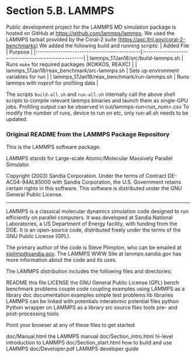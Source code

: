 # Section 5.B. LAMMPS

Public development project for the LAMMPS MD simulation package is hosted on GitHub at https://github.com/lammps/lammps. We used the LAMMPS tarball provided by the Coral-2 suite (https://asc.llnl.gov/coral-2-benchmarks)
We added the following build and running scripts:
| Added File                                  | Purpose                                             |
|:--------------------------------------------|:----------------------------------------------------|
| lammps_17Jan18/src/build-lammps.sh          | Runs `make` for required packages (KOKKOS, REAXC)   |
| lammps_17Jan18/reax_benchmark/src-lammps.sh | Sets up environment variables for run               |
| lammps_17Jan18/reax_benchmark/run-lammps.sh | Runs lammps with nvprof for profiling data          |

The scripts `build-all.sh` and `run-all.sh` internally call the above shell scripts to compile relevant lammps binaries and launch them as single-GPU jobs.
Profiling output can be observed in out/lammps-<UUID>_run<run_num>_<timestamp>.csv 
To modify the number of runs, device to run on etc, only run-all.sh needs to be updated.

### Original README from the LAMMPS Package Repository
This is the LAMMPS software package.

LAMMPS stands for Large-scale Atomic/Molecular Massively Parallel
Simulator.

Copyright (2003) Sandia Corporation.  Under the terms of Contract
DE-AC04-94AL85000 with Sandia Corporation, the U.S. Government retains
certain rights in this software.  This software is distributed under
the GNU General Public License.

----------------------------------------------------------------------

LAMMPS is a classical molecular dynamics simulation code designed to
run efficiently on parallel computers.  It was developed at Sandia
National Laboratories, a US Department of Energy facility, with
funding from the DOE.  It is an open-source code, distributed freely
under the terms of the GNU Public License (GPL).

The primary author of the code is Steve Plimpton, who can be emailed
at sjplimp@sandia.gov.  The LAMMPS WWW Site at lammps.sandia.gov has
more information about the code and its uses.

The LAMMPS distribution includes the following files and directories:

README			   this file
LICENSE			   the GNU General Public License (GPL)
bench			   benchmark problems
couple			   code coupling examples using LAMMPS as a library
doc			   documentation
examples		   simple test problems
lib			   libraries LAMMPS can be linked with
potentials		   interatomic potential files
python			   Python wrapper on LAMMPS as a library
src			   source files
tools			   pre- and post-processing tools

Point your browser at any of these files to get started:

doc/Manual.html	           the LAMMPS manual
doc/Section_intro.html	   hi-level introduction to LAMMPS
doc/Section_start.html	   how to build and use LAMMPS
doc/Developer.pdf          LAMMPS developer guide


